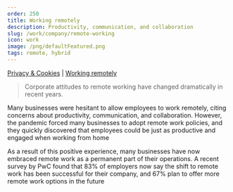 ```yaml
---
order: 250
title: Working remotely
description: Productivity, communication, and collaboration
slug: /work/company/remote-working
icon: work
image: /png/defaultFeatured.png
tags: remote, hybrid
---
```


[Privacy & Cookies](/work/company/privacy-cookies) | [Working remotely](/work/company/remote-working)

> Corporate attitudes to remote working have changed dramatically in recent years.

Many businesses were hesitant to allow employees to work remotely, citing concerns about productivity, communication, and collaboration. However, the pandemic forced many businesses to adopt remote work policies, and they quickly discovered that employees could be just as productive and engaged when working from home

As a result of this positive experience, many businesses have now embraced remote work as a permanent part of their operations. A recent survey by PwC found that 83% of employers now say the shift to remote work has been successful for their company, and 67% plan to offer more remote work options in the future
